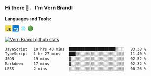 ### Hi there 👋， I'm Vern Brandl

<!--
**tkvern/tkvern** is a ✨ _special_ ✨ repository because its `README.md` (this file) appears on your GitHub profile.

Here are some ideas to get you started:

- 🔭 I’m currently working on ...
- 🌱 I’m currently learning ...
- 👯 I’m looking to collaborate on ...
- 🤔 I’m looking for help with ...
- 💬 Ask me about ...
- 📫 How to reach me: ...
- 😄 Pronouns: ...
- ⚡ Fun fact: ...
-->

**Languages and Tools:**  

<code><img height="20" src="https://raw.githubusercontent.com/github/explore/80688e429a7d4ef2fca1e82350fe8e3517d3494d/topics/javascript/javascript.png"></code>
<code><img height="20" src="https://raw.githubusercontent.com/github/explore/80688e429a7d4ef2fca1e82350fe8e3517d3494d/topics/typescript/typescript.png"></code>
<code><img height="20" src="https://raw.githubusercontent.com/github/explore/80688e429a7d4ef2fca1e82350fe8e3517d3494d/topics/react/react.png"></code>
<code><img height="20" src="https://raw.githubusercontent.com/github/explore/80688e429a7d4ef2fca1e82350fe8e3517d3494d/topics/nodejs/nodejs.png"></code>


[![Vern Brandl github stats](https://github-readme-stats.vercel.app/api?username=tkvern&show_icons=true)](https://github.com/anuraghazra/github-readme-stats)

<!--START_SECTION:waka-->
```text
JavaScript   10 hrs 40 mins  █████████████████████░░░░   83.38 % 
TypeScript   1 hr 27 mins    ███░░░░░░░░░░░░░░░░░░░░░░   11.40 % 
JSON         19 mins         ▓░░░░░░░░░░░░░░░░░░░░░░░░   02.52 % 
Markdown     17 mins         ▓░░░░░░░░░░░░░░░░░░░░░░░░   02.32 % 
LESS         2 mins          ░░░░░░░░░░░░░░░░░░░░░░░░░   00.26 % 
```
<!--END_SECTION:waka-->
